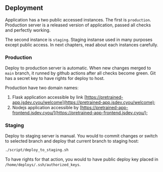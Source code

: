 ## Deployment

Application has a two public accessed instances. The first is `production`. Production server is a released version of application, passed all checks and perfectly working.

The second instance is `staging`. Staging instanse used in many purposes except public access. In next chapters, read about each instances carefully.

### Production
Deploy to production server is automatic. When new changes merged to `main` branch, it runned by github actions after all checks become green. Git has a secret key to have rights for deploy to host.

Production have two domain names:
1. Flask application accessible by link [https://pretrained-app.jsdev.cyou/welcome](https://pretrained-app.jsdev.cyou/welcome);
2. Nodejs application accessible by [https://pretrained-app-frontend.jsdev.cyou/](https://pretrained-app-frontend.jsdev.cyou/);

### Staging
Deploy to staging server is manual. You would to commit changes or switch to selected branch and deploy that current branch to staging host:

```bash
./script/deploy_to_staging.sh
```

To have rights for that action, you would to have public deploy key placed in `/home/deploys/.ssh/authorized_keys`.
